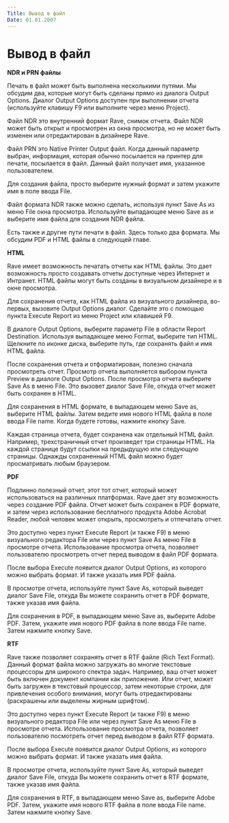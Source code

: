 ```yaml
---
Title: Вывод в файл
Date: 01.01.2007
---
```



Вывод в файл
============

**NDR и PRN файлы**

Печать в файл может быть выполнена несколькими путями. Мы обсудим два,
которые могут быть сделаны прямо из диалога Output Options. Диалог
Output Options доступен при выполнении отчета (используйте клавишу F9
или выполните через меню Project).

Файл NDR это внутренний формат Rave, снимок отчета. Файл NDR может быть
открыт и просмотрен из окна просмотра, но не может быть изменен или
отредактирован в дизайнере Rave.

Файл PRN это Native Printer Output файл. Когда данный параметр выбран,
информация, которая обычно посылается на принтер для печати, посылается
в файл. Данный файл получает имя, указанное пользователем.

Для создания файла, просто выберите нужный формат и затем укажите имя в
поле ввода File.

Файл формата NDR также можно сделать, используя пункт Save As из меню
File окна просмотра. Используйте выпадающее меню Save as и выберите имя
файла для создания NDR файла.

Есть также и другие пути печати в файл. Здесь только два формата. Мы
обсудим PDF и HTML файлы в следующей главе.

**HTML**

Rave имеет возможность печатать отчеты как HTML файлы. Это дает
возможность просто создавать отчеты доступные через Интернет и Интранет.
HTML файлы могут быть созданы в визуальном дизайнере и в окне просмотра.

Для сохранения отчета, как HTML файла из визуального дизайнера,
во-первых, вызовите Output Options диалог. Сделайте это с помощью пункта
Execute Report из меню Project или клавишей F9.

В диалоге Output Options, выберите параметр File в области Report
Destination. Используя выпадающее меню Format, выберите тип HTML.
Щелкните по иконке диска, выберите путь, где сохранять файл и имя HTML
файла.

После сохранения отчета и отформатирован, полезно сначала просмотреть
отчет. Просмотр отчета выполняется выбором пункта Preview в диалоге
Output Options. После просмотра отчета выберите Save As в меню File. 
Это вызовет диалог Save File, откуда отчет может быть сохранен в HTML.

Для сохранения в HTML формате, в выпадающем меню Save as, выберите HTML
файлы. Затем ведите имя нового HTML файла в поле ввода File name. Когда
будете готовы, нажмите кнопку Save.

Каждая страница отчета, будет сохранена как отдельный HTML файл.
Например, трехстраничный отчет произведет три страницы HTML. На каждой
странице будут ссылки на предыдущую или следующую страницы. Однажды
сохраненный HTML файл можно будет просматривать любым браузером.

**PDF**

Подлинно полезный отчет, этот тот отчет, который может использоваться на
различных платформах. Rave дает эту возможность через создание PDF
файла. Отчет может быть сохранен в PDF формате, и затем через
использование бесплатного продукта Adobe Acrobat Reader, любой человек
может открыть, просмотреть и отпечатать отчет.

Это доступно через пункт Execute Report (и также F9) в меню визуального
редактора File или через пункт Save As меню File в просмотре отчета.
Использование просмотра отчета, позволяет пользователю просмотреть отчет
перед выводом в файл PDF формата.

После выбора Execute появится диалог Output Options, из которого можно
выбрать формат. И также указать имя PDF файла.

В просмотре отчета, используйте пункт Save As, который выведет диалог
Save File, откуда Вы можете сохранить отчет в PDF формате, также указав
имя файла.

Для сохранения в PDF, в выпадающем меню Save as, выберите Adobe PDF.
Затем, укажите имя нового PDF файла в поле ввода File name. Затем
нажмите кнопку Save.

**RTF**

Rave также позволяет сохранять отчет в RTF файле (Rich Text Format).
Данный формат файла можно загружать во многие текстовые процессоры для
широкого спектра задач. Например, ваш отчет может быть включен документ
компании как приложение. Или отчет, может быть загружен в текстовый
процессор, затем некоторые строки, для привлечения особого внимания,
могут быть отредактированы (раскрашены или выделены жирным шрифтом).

Это доступно через пункт Execute Report (и также F9) в меню визуального
редактора File или через пункт Save As меню File в просмотре отчета.
Использование просмотра отчета, позволяет пользователю посмотреть отчет
перед выводом в файл RTF формата.

После выбора Execute появится диалог Output Options, из которого можно
выбрать формат. И также указать имя файла.

В просмотре отчета, используйте пункт Save As, который выведет диалог
Save File, откуда Вы можете сохранить отчет в RTF формате, также указав
имя файла.

Для сохранения в RTF, в выпадающем меню Save as, выберите Adobe PDF.
Затем, укажите имя нового RTF файла в поле ввода File name. Затем
нажмите кнопку Save.
